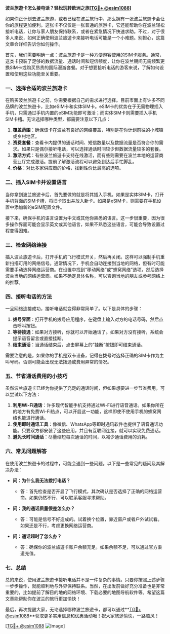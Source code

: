 **波兰旅遊卡怎么接电话？轻松玩转欧洲之旅[[TG💪+ @esim1088](https://t.me/s/esim1088)]**

如果你正计划去波兰旅游，或者已经在波兰旅行中，那么拥有一张波兰旅遊卡会让你的旅程更加便利。这张卡不仅仅是一张普通的旅游卡，它还能帮助你在波兰轻松接听电话，让你与家人朋友保持联系，或者在紧急情况下快速求助。不过，对于很多人来说，如何正确使用波兰旅遊卡来接听电话可能是一个小难题。别担心，这篇文章会详细告诉你如何操作。

首先，我们需要明确一点：波兰旅遊卡是一种方便游客使用的SIM卡服务。通常，这类卡预装了足够的数据流量、通话时间和短信额度，让你在波兰期间无需频繁更换SIM卡或购买昂贵的国际漫游套餐。对于想要接听电话的游客来说，了解如何设置和使用这些功能至关重要。

### 一、选择合适的波兰旅遊卡

在购买波兰旅遊卡之前，你需要根据自己的需求进行选择。目前市面上有许多不同品牌的波兰旅遊卡，比如eSIM卡和实体SIM卡。eSIM卡的优势在于无需物理插入手机，只需通过手机内置的eSIM功能即可激活；而实体SIM卡则需要插入手机SIM卡槽。无论选择哪种类型，都需要注意以下几点：

1. **覆盖范围**：确保该卡在波兰有良好的网络覆盖，特别是在你计划前往的小城镇或乡村地区。
2. **资费套餐**：查看卡内提供的通话时间、短信数量以及数据流量是否符合你的需求。如果只是偶尔接听电话，可以选择通话时间较少但数据流量较多的套餐。
3. **激活方式**：有些波兰旅遊卡支持在线激活，而有些则需要在波兰本地的运营商营业厅完成激活。提前了解激活流程可以避免到达后手忙脚乱。
4. **价格**：对比多家供应商的价格，找到性价比最高的选项。

### 二、插入SIM卡并设置语言

当你拿到波兰旅遊卡后，首先要做的就是将其插入手机。如果是实体SIM卡，打开手机背面的SIM卡槽，将旧卡取出并放入新卡。如果是eSIM卡，则需要在手机设置中添加新的eSIM配置文件。

接下来，确保手机的语言设置为中文或其他你熟悉的语言。这一步很重要，因为很多操作界面可能会显示英文或其他语言，如果不熟悉这些语言，可能会导致设置过程变得困难。

### 三、检查网络连接

插入波兰旅遊卡后，打开手机的飞行模式开关，然后再关闭。这样可以强制手机重新扫描可用的网络信号。通常情况下，手机会自动连接到当地的网络，但有时可能需要手动选择网络运营商。在设置中找到“移动网络”或“蜂窝网络”选项，然后选择波兰当地的网络运营商。如果不确定具体名称，可以咨询当地的朋友或参考网络上的推荐。

### 四、接听电话的方法

一旦网络连接成功，接听电话就变得非常简单了。以下是具体的步骤：

1. **拨号界面**：打开手机的拨号应用程序，在键盘上输入对方的电话号码，然后点击呼叫按钮。
2. **等待接通**：如果对方接听，你就可以开始通话了。如果对方没有接听，系统会提示语音留言或直接挂断。
3. **结束通话**：当通话结束后，点击屏幕上的“挂断”按钮即可结束通话。

需要注意的是，如果你的手机是双卡设备，记得在拨号时选择正确的SIM卡作为主叫号码。否则可能会出现无法拨通或费用异常的情况。

### 五、节省通话费用的小技巧

虽然波兰旅遊卡已经为你提供了充足的通话时间，但如果想要进一步节省费用，可以尝试以下方法：

1. **利用Wi-Fi通话**：许多现代智能手机支持通过Wi-Fi进行语音通话。如果你所在的地方有免费Wi-Fi热点，可以开启这一功能，这样即使不使用手机的蜂窝网络也能进行通话。
2. **使用即时通讯工具**：像微信、WhatsApp等即时通讯软件也提供了语音通话功能。只要双方都安装了这些应用，并且有互联网连接，就可以实现免费通话。
3. **避免长时间通话**：尽量缩短每次通话的时间，以减少通话费用的消耗。

### 六、常见问题解答

在使用波兰旅遊卡的过程中，可能会遇到一些问题。以下是一些常见的疑问及其解决办法：

- **问：为什么我无法拨打电话？**
  - 答：首先检查是否开启了飞行模式，其次确认是否选择了正确的网络运营商。如果仍然不行，可以联系客服寻求帮助。
  
- **问：我的通话质量很差怎么办？**
  - 答：可能是信号不好造成的。试着换个位置，靠近窗户或者户外试试看。如果还是不行，考虑更换网络运营商。

- **问：通话超时了怎么办？**
  - 答：确保你的波兰旅遊卡账户余额充足。如果余额不足，可以通过官方渠道充值。

### 七、总结

总的来说，使用波兰旅遊卡接听电话并不是一件复杂的事情。只要你按照上述步骤一步步操作，就能顺利地与外界保持联系。当然，在出发前做好充分准备也是非常重要的，比如提前了解目的地的网络环境、下载必要的地图导航软件等。希望这篇文章能帮助你在波兰的旅行更加愉快！

最后，再次提醒大家，无论选择哪种波兰旅遊卡，都可以通过**[TG💪+ @esim1088](https://t.me/s/esim1088)**获取更多实用信息和优惠活动哦！祝大家旅途愉快，一路顺风！

[[TG💪+ @esim1088](https://t.me/s/esim1088) ![Image](https://i.postimg.cc/4NQfJmqS/Snipaste-2025-05-13-00-14-12.png)]